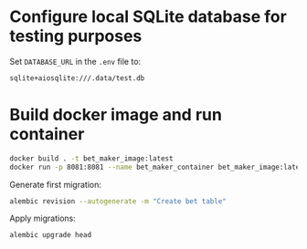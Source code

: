 # Configure local SQLite database for testing purposes

 Set `DATABASE_URL` in the `.env` file to:

```bash
sqlite+aiosqlite:///.data/test.db
```

# Build docker image and run container

```bash
docker build . -t bet_maker_image:latest
docker run -p 8081:8081 --name bet_maker_container bet_maker_image:latest
```

Generate first migration:

```bash
alembic revision --autogenerate -m "Create bet table"
```

Apply migrations:

```bash
alembic upgrade head
```
